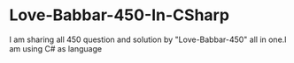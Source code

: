 # Love-Babbar-450-In-CSharp
I am sharing all 450 question and solution by "Love-Babbar-450" all in one.I am using C# as language 
